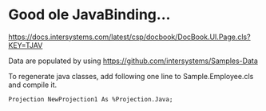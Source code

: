 # Good ole JavaBinding...
https://docs.intersystems.com/latest/csp/docbook/DocBook.UI.Page.cls?KEY=TJAV  

 Data are populated by using https://github.com/intersystems/Samples-Data

To regenerate java classes, add following one line to Sample.Employee.cls and compile it. 
 ```
 Projection NewProjection1 As %Projection.Java;
 ```
